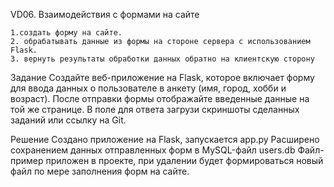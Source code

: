 VD06. Взаимодействия с формами на сайте

    1.создать форму на сайте.
    2. обрабатывать данные из формы на стороне сервера с использованием Flask.
    3. вернуть результаты обработки данных обратно на клиентскую сторону

Задание
Создайте веб-приложение на Flask, которое включает форму для ввода данных о пользователе в анкету (имя, город, хобби и возраст). 
После отправки формы отображайте введенные данные на той же странице.
В поле для ответа загрузи скриншоты сделанных заданий или ссылку на Git.

Решение
Создано приложение на Flask, запускается app.py
Расширено сохранением данных отправленных форм в MySQL-файл users.db 
Файл-пример приложен в проекте, при удалении будет формироваться новый файл по мере заполнения форм на сайте.
